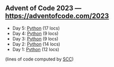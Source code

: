 ## Advent of Code 2023 — https://adventofcode.com/2023

 - Day 5: [Python](/aoc2023/05/solution.py) (17 locs)
 - Day 4: [Python](/aoc2023/04/solution.py) (9 locs)
 - Day 3: [Python](/aoc2023/03/solution.py) (9 locs)
 - Day 2: [Python](/aoc2023/02/solution.py) (14 locs)
 - Day 1: [Python](/aoc2023/01/solution.py) (12 locs)

(lines of code computed by [SCC](https://github.com/boyter/scc))
